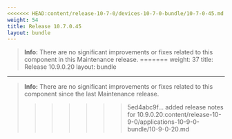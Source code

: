 ```yaml
---
<<<<<<< HEAD:content/release-10-7-0/devices-10-7-0-bundle/10-7-0-45.md
weight: 54
title: Release 10.7.0.45
layout: bundle
---
```


>**Info:** There are no significant improvements or fixes related to this component in this Maintenance release.
=======
weight: 37
title: Release 10.9.0.20
layout: bundle
---

>**Info:** There are no significant improvements or fixes related to this component since the last Maintenance release.
>>>>>>> 5ed4abc9f... added release notes for 10.9.0.20:content/release-10-9-0/applications-10-9-0-bundle/10-9-0-20.md
